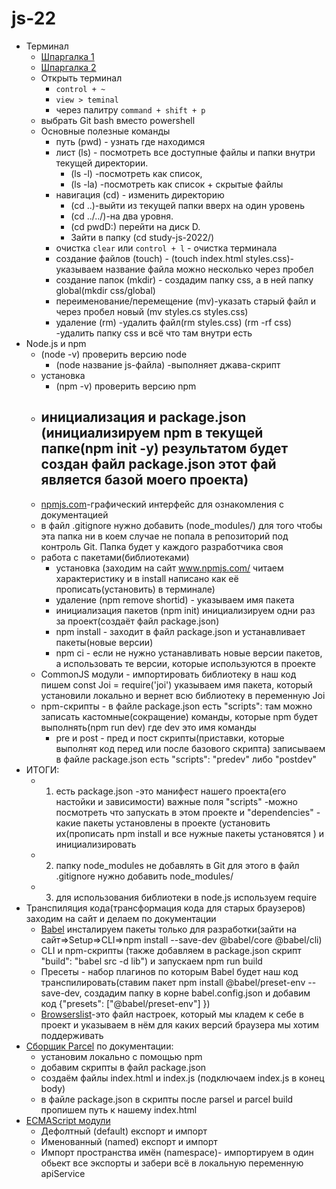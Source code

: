 # js-22

- Терминал
  - [Шпаргалка 1](https://tproger.ru/translations/bash-cheatsheet/)
  - [Шпаргалка 2](https://habr.com/ru/company/ruvds/blog/445270/)
  - Открыть терминал
    - `control + ~`
    - `view > teminal`
    - через палитру `command + shift + p`
  - выбрать Git bash вместо powershell
  - Основные полезные команды
    - путь (pwd) - узнать где находимся
    - лист (ls) - посмотреть все доступные файлы и папки внутри текущей
      директории.
      - (ls -l) -посмотреть как список,
      - (ls -la) -посмотреть как список + скрытые файлы
    - навигация (cd) - изменить директорию
      - (cd ..)-выйти из текущей папки вверх на один уровень
      - (cd ../../)-на два уровня.
      - (cd pwdD:) перейти на диск D.
      - Зайти в папку (cd study-js-2022/)
    - очистка `clear` или `control + l` - очистка терминала
    - создание файлов (touch) - (touch index.html styles.css)- указываем
      название файла можно несколько через пробел
    - создание папок (mkdir) - создадим папку css, а в ней папку global(mkdir
      css/global)
    - переименование/перемещение (mv)-указать старый файл и через пробел новый
      (mv styles.cs styles.css)
    - удаление (rm) -удалить файл(rm styles.css) (rm -rf css) -удалить папку css
      и всё что там внутри есть
- Node.js и npm
  - (node -v) проверить версию node
    - (node название js-файла) -выполняет джава-скрипт
  - установка
    - (npm -v) проверить версию npm
  - ## инициализация и package.json (инициализируем npm в текущей папке(npm init -y) результатом будет создан файл package.json этот фай является базой моего проекта)
  - [npmjs.com](https://www.npmjs.com/)-графический интерфейс для ознакомления с
    документацией
  - в файл .gitignore нужно добавить (node_modules/) для того чтобы эта папка ни
    в коем случае не попала в репозиторий под контроль Git. Папка будет у
    каждого разработчика своя
  - работа с пакетами(библиотеками)
    - установка (заходим на сайт www.npmjs.com/ читаем характеристику и в
      install написано как её прописать(установить) в терминале)
    - удаление (npm remove shortid) - указываем имя пакета
    - инициализация пакетов (npm init) инициализируем одни раз за проект(создаёт
      файл package.json)
    - npm install - заходит в файл package.json и устанавливает пакеты(новые
      версии)
    - npm ci - если не нужно устанавливать новые версии пакетов, а использовать
      те версии, которые используются в проекте
  - CommonJS модули - импортировать библиотеку в наш код пишем const Joi =
    require('joi') указываем имя пакета, который установили локально и вернет
    всю библиотеку в переменную Joi
  - npm-скрипты - в файле package.json есть "scripts": там можно записать
    кастомные(сокращение) команды, которые npm будет выполнять(npm run dev) где
    dev это имя команды
    - pre и post - пред и пост скрипты(приставки, которые выполнят код перед или
      после базового скрипта) записываем в файле package.json есть "scripts":
      "predev" либо "postdev"
- ИТОГИ:
  - 1. есть package.json -это манифест нашего проекта(его настойки и
       зависимости) важные поля "scripts" -можно посмотреть что запускать в этом
       проекте и "dependencies" - какие пакеты установлены в проекте (установить
       их(прописать npm install и все нужные пакеты установятся ) и
       инициализировать
  - 2. папку node_modules не добавлять в Git для этого в файл .gitignore нужно
       добавить node_modules/
  - 3. для использования библиотеки в node.js используем require
- Транспиляция кода(трансформация кода для старых браузеров) заходим на сайт и
  делаем по документации
  - [Babel](https://babeljs.io/) инсталируем пакеты только для разработки(зайти
    на сайт=>Setup=>CLI=>npm install --save-dev @babel/core @babel/cli)
  - CLI и npm-скрипты (также добавляем в package.json скрипт "build": "babel src
    -d lib") и запускаем npm run build
  - Пресеты - набор плагинов по которым Babel будет наш код
    транспилировать(ставим пакет npm install @babel/preset-env --save-dev,
    создадим папку в корне babel.config.json и добавим код {"presets":
    ["@babel/preset-env"] })
  - [Browserslist](https://github.com/browserslist/browserslist)-это файл
    настроек, который мы кладем к себе в проект и указываем в нём для каких
    версий браузера мы хотим поддерживать
- [Сборщик Parcel](https://parceljs.org/) по документации:
  - установим локально с помощью npm
  - добавим скрипты в файл package.json
  - создаём файлы index.html и index.js (подключаем index.js в конец body)
  - в файле package.json в скрипты после parsel и parcel build пропишем путь к
    нашему index.html
- [ECMAScript модули](https://exploringjs.com/es6/ch_modules.html)
  - Дефолтный (default) експорт и импорт
  - Именованный (named) експорт и импорт
  - Импорт пространства имён (namespace)- импортируем в один обьект все экспорты
    <!-- (import * as apiService from './js/api-service') -пойди в файл api-service -->
    и забери всё в локальную переменную apiService
